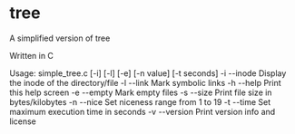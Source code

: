 # tree
A simplified version of tree

Written in C

Usage: simple_tree.c [-i] [-l] [-e] [-n value] [-t seconds]
	-i --inode	Display the inode of the directory/file
	-l --link	Mark symbolic links
	-h --help	Print this help screen
	-e --empty	Mark empty files
	-s --size	Print file size in bytes/kilobytes
	-n --nice	Set niceness range from 1 to 19
	-t --time	Set maximum execution time in seconds
	-v --version	Print version info and license
